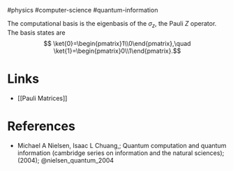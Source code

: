 #physics #computer-science #quantum-information 

The computational basis is the eigenbasis of the $\sigma_z$, the Pauli $Z$ operator. The basis states are 
    $$ \ket{0}=\begin{pmatrix}1\\0\end{pmatrix},\quad \ket{1}=\begin{pmatrix}0\\1\end{pmatrix}.$$
# Links
- [[Pauli Matrices]]

# References
-  Michael A Nielsen, Isaac L Chuang,; Quantum computation and quantum information (cambridge series on information and the natural sciences); (2004);  @nielsen_quantum_2004 
